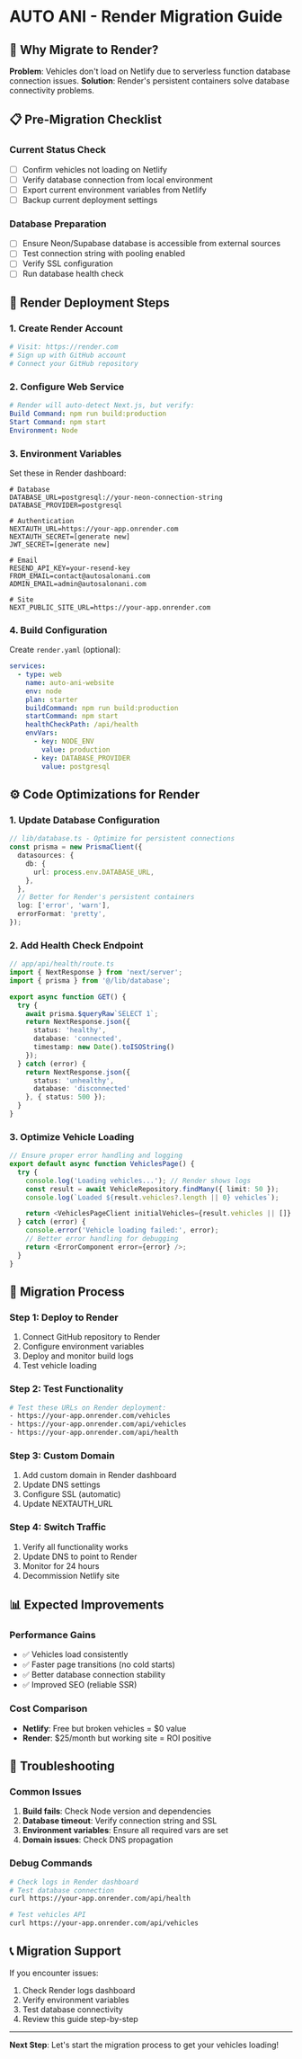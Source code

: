 # AUTO ANI - Render Migration Guide

## 🎯 Why Migrate to Render?

**Problem**: Vehicles don't load on Netlify due to serverless function database connection issues.
**Solution**: Render's persistent containers solve database connectivity problems.

## 📋 Pre-Migration Checklist

### Current Status Check
- [ ] Confirm vehicles not loading on Netlify
- [ ] Verify database connection from local environment
- [ ] Export current environment variables from Netlify
- [ ] Backup current deployment settings

### Database Preparation
- [ ] Ensure Neon/Supabase database is accessible from external sources
- [ ] Test connection string with pooling enabled
- [ ] Verify SSL configuration
- [ ] Run database health check

## 🚀 Render Deployment Steps

### 1. Create Render Account
```bash
# Visit: https://render.com
# Sign up with GitHub account
# Connect your GitHub repository
```

### 2. Configure Web Service
```yaml
# Render will auto-detect Next.js, but verify:
Build Command: npm run build:production
Start Command: npm start
Environment: Node
```

### 3. Environment Variables
Set these in Render dashboard:
```env
# Database
DATABASE_URL=postgresql://your-neon-connection-string
DATABASE_PROVIDER=postgresql

# Authentication
NEXTAUTH_URL=https://your-app.onrender.com
NEXTAUTH_SECRET=[generate new]
JWT_SECRET=[generate new]

# Email
RESEND_API_KEY=your-resend-key
FROM_EMAIL=contact@autosalonani.com
ADMIN_EMAIL=admin@autosalonani.com

# Site
NEXT_PUBLIC_SITE_URL=https://your-app.onrender.com
```

### 4. Build Configuration
Create `render.yaml` (optional):
```yaml
services:
  - type: web
    name: auto-ani-website
    env: node
    plan: starter
    buildCommand: npm run build:production
    startCommand: npm start
    healthCheckPath: /api/health
    envVars:
      - key: NODE_ENV
        value: production
      - key: DATABASE_PROVIDER
        value: postgresql
```

## ⚙️ Code Optimizations for Render

### 1. Update Database Configuration
```typescript
// lib/database.ts - Optimize for persistent connections
const prisma = new PrismaClient({
  datasources: {
    db: {
      url: process.env.DATABASE_URL,
    },
  },
  // Better for Render's persistent containers
  log: ['error', 'warn'],
  errorFormat: 'pretty',
});
```

### 2. Add Health Check Endpoint
```typescript
// app/api/health/route.ts
import { NextResponse } from 'next/server';
import { prisma } from '@/lib/database';

export async function GET() {
  try {
    await prisma.$queryRaw`SELECT 1`;
    return NextResponse.json({
      status: 'healthy',
      database: 'connected',
      timestamp: new Date().toISOString()
    });
  } catch (error) {
    return NextResponse.json({
      status: 'unhealthy',
      database: 'disconnected'
    }, { status: 500 });
  }
}
```

### 3. Optimize Vehicle Loading
```typescript
// Ensure proper error handling and logging
export default async function VehiclesPage() {
  try {
    console.log('Loading vehicles...'); // Render shows logs
    const result = await VehicleRepository.findMany({ limit: 50 });
    console.log(`Loaded ${result.vehicles?.length || 0} vehicles`);

    return <VehiclesPageClient initialVehicles={result.vehicles || []} />;
  } catch (error) {
    console.error('Vehicle loading failed:', error);
    // Better error handling for debugging
    return <ErrorComponent error={error} />;
  }
}
```

## 🔧 Migration Process

### Step 1: Deploy to Render
1. Connect GitHub repository to Render
2. Configure environment variables
3. Deploy and monitor build logs
4. Test vehicle loading

### Step 2: Test Functionality
```bash
# Test these URLs on Render deployment:
- https://your-app.onrender.com/vehicles
- https://your-app.onrender.com/api/vehicles
- https://your-app.onrender.com/api/health
```

### Step 3: Custom Domain
1. Add custom domain in Render dashboard
2. Update DNS settings
3. Configure SSL (automatic)
4. Update NEXTAUTH_URL

### Step 4: Switch Traffic
1. Verify all functionality works
2. Update DNS to point to Render
3. Monitor for 24 hours
4. Decommission Netlify site

## 📊 Expected Improvements

### Performance Gains
- ✅ Vehicles load consistently
- ✅ Faster page transitions (no cold starts)
- ✅ Better database connection stability
- ✅ Improved SEO (reliable SSR)

### Cost Comparison
- **Netlify**: Free but broken vehicles = $0 value
- **Render**: $25/month but working site = ROI positive

## 🚨 Troubleshooting

### Common Issues
1. **Build fails**: Check Node version and dependencies
2. **Database timeout**: Verify connection string and SSL
3. **Environment variables**: Ensure all required vars are set
4. **Domain issues**: Check DNS propagation

### Debug Commands
```bash
# Check logs in Render dashboard
# Test database connection
curl https://your-app.onrender.com/api/health

# Test vehicles API
curl https://your-app.onrender.com/api/vehicles
```

## 📞 Migration Support

If you encounter issues:
1. Check Render logs dashboard
2. Verify environment variables
3. Test database connectivity
4. Review this guide step-by-step

---

**Next Step**: Let's start the migration process to get your vehicles loading!